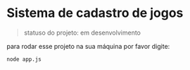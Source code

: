 # Sistema de cadastro de jogos

> statuso do projeto: em desenvolvimento

para rodar esse projeto na sua máquina por favor digite:

```
node app.js
```
